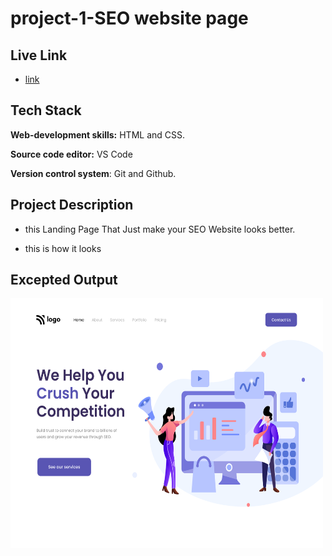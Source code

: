 
# project-1-SEO website page

## Live Link

* [link](https://seofsjs.netlify.app)

## Tech Stack

**Web-development skills:** HTML and CSS.


**Source code editor:** VS Code


**Version control system**: Git and Github.






## Project Description
* this Landing Page That Just make your SEO Website looks better.

* this is how it looks

## Excepted Output
<img src="output.png"  width="500" height="400">
